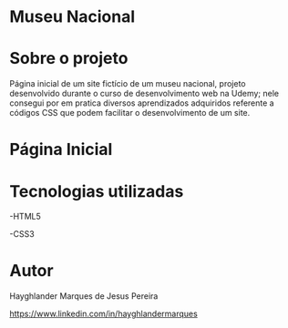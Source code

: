 # Museu Nacional


# Sobre o projeto

Página inicial de um site fictício de um museu nacional, projeto desenvolvido durante o curso de desenvolvimento web na Udemy; 
nele consegui por em pratica  diversos aprendizados adquiridos referente a códigos CSS que podem facilitar o desenvolvimento de um site.

# Página Inicial
     


# Tecnologias utilizadas

-HTML5

-CSS3

# Autor

Hayghlander Marques de Jesus Pereira

https://www.linkedin.com/in/hayghlandermarques
